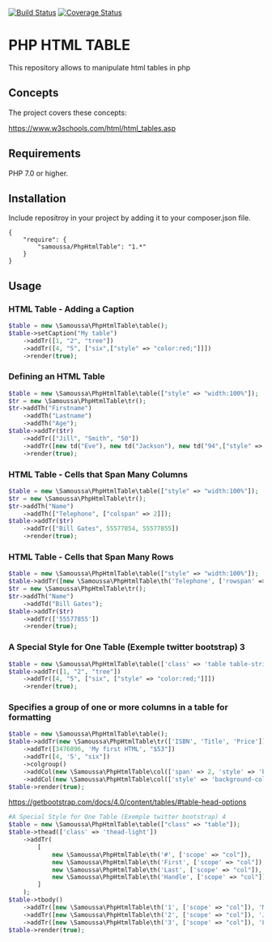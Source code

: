 [![Build Status](https://travis-ci.org/samoussa/PhpHtmlTable.svg?branch=master)](https://travis-ci.org/samoussa/PhpHtmlTable) [![Coverage Status](https://coveralls.io/repos/github/samoussa/PhpHtmlTable/badge.svg?branch=master)](https://coveralls.io/github/samoussa/PhpHtmlTable?branch=master)

# PHP HTML TABLE

This repository allows to manipulate html tables in php

## Concepts

The project covers these concepts:

https://www.w3schools.com/html/html_tables.asp
 
## Requirements

PHP 7.0 or higher.
 
## Installation

Include repositroy in your project by adding it to your composer.json file.
```
{
    "require": {
        "samoussa/PhpHtmlTable": "1.*"
    }
}
```

## Usage

### HTML Table - Adding a Caption
``` php 
$table = new \Samoussa\PhpHtmlTable\table();
$table->setCaption("My table")
    ->addTr([1, "2", "tree"])
    ->addTr([4, "5", ["six",["style" => "color:red;"]]])
    ->render(true);
```
### Defining an HTML Table
``` php 
$table = new \Samoussa\PhpHtmlTable\table(["style" => "width:100%"]);
$tr = new \Samoussa\PhpHtmlTable\tr();
$tr->addTh("Firstname")
    ->addTh("Lastname")
    ->addTh("Age");
$table->addTr($tr)
    ->addTr(["Jill", "Smith", "50"])
    ->addTr([new td("Eve"), new td("Jackson"), new td("94",["style" => "color:red;"])])
    ->render(true);
```
### HTML Table - Cells that Span Many Columns
``` php 
$table = new \Samoussa\PhpHtmlTable\table(["style" => "width:100%"]);
$tr = new \Samoussa\PhpHtmlTable\tr();
$tr->addTh("Name")
    ->addTh(["Telephone", ["colspan" => 2]]);
$table->addTr($tr)
    ->addTr(["Bill Gates", 55577854, 55577855])
    ->render(true);
```

### HTML Table - Cells that Span Many Rows
``` php 
$table = new \Samoussa\PhpHtmlTable\table(["style" => "width:100%"]);
$table->addTr([new \Samoussa\PhpHtmlTable\th('Telephone', ['rowspan' => 2]), 555778545]);
$tr = new \Samoussa\PhpHtmlTable\tr();
$tr->addTh("Name")
    ->addTd("Bill Gates");
$table->addTr($tr)
    ->addTr(['55577855'])
    ->render(true);
```

### A Special Style for One Table (Exemple twitter bootstrap) 3
``` php 
$table = new \Samoussa\PhpHtmlTable\table(['class' => 'table table-striped']);
$table->addTr([1, "2", "tree"])
    ->addTr([4, "5", ["six", ["style" => "color:red;"]]])
    ->render(true);
```

### Specifies a group of one or more columns in a table for formatting
``` php 
$table = new \Samoussa\PhpHtmlTable\table();
$table->addTr(new \Samoussa\PhpHtmlTable\tr(['ISBN', 'Title', 'Price']))
    ->addTr([3476896, 'My first HTML', "$53"])
    ->addTr([4, '5', "six"])
    ->colgroup()
    ->addCol(new \Samoussa\PhpHtmlTable\col(['span' => 2, 'style' => 'background-color:red']))
    ->addCol(new \Samoussa\PhpHtmlTable\col(['style' => 'background-color:yellow']));
$table->render(true);
```
https://getbootstrap.com/docs/4.0/content/tables/#table-head-options
``` php 
#A Special Style for One Table (Exemple twitter bootstrap) 4
$table = new \Samoussa\PhpHtmlTable\table(["class" => "table"]);
$table->thead(['class' => 'thead-light'])
    ->addTr(
        [
            new \Samoussa\PhpHtmlTable\th('#', ['scope' => "col"]),
            new \Samoussa\PhpHtmlTable\th('First', ['scope' => "col"]),
            new \Samoussa\PhpHtmlTable\th('Last', ['scope' => "col"]),
            new \Samoussa\PhpHtmlTable\th('Handle', ['scope' => "col"]),
        ]
    );
$table->tbody()
    ->addTr([new \Samoussa\PhpHtmlTable\th('1', ['scope' => "col"]), 'Mark', 'Otto', '@mdo'])
    ->addTr([new \Samoussa\PhpHtmlTable\th('2', ['scope' => "col"]), 'Jacob', 'Thornton', '@fat'])
    ->addTr([new \Samoussa\PhpHtmlTable\th('3', ['scope' => "col"]), 'Larry', 'the Bird', '@twitter']);
$table->render(true);
```

